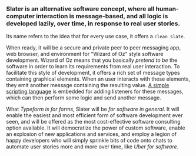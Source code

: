 

### Slater is an alternative software concept, where all human-computer interaction is message-based, and all logic is developed lazily, over time, in response to real user stories.

Its name refers to the idea that for every use case, it offers a `clean slate`.

When ready, it will be a secure and private peer to peer messaging app, web browser, and environment for "Wizard of Oz" style software development. Wizard of Oz means that you basically *pretend to be* the software in order to learn its requirements from real user interaction. To facilitate this style of development, it offers a rich set of message types containing graphical elements. When an user interacts with these elements, they emit another message containing the resulting value. [A simple scripting language](https://github.com/d5/tengo) is embedded for adding listeners for these messages, which can then perform some logic and send another message.

What *Typeform is for forms,* Slater will be *for software in general*. It will enable the easiest and most efficient form of software development ever seen, and will be offered as the most cost-effective software consulting option available. It will democratize the power of custom software, enable an explosion of new applications and services, and employ a legion of happy developers who will simply sprinkle bits of code onto chats to automate user stories more and more over time, like *Uber for software*.
